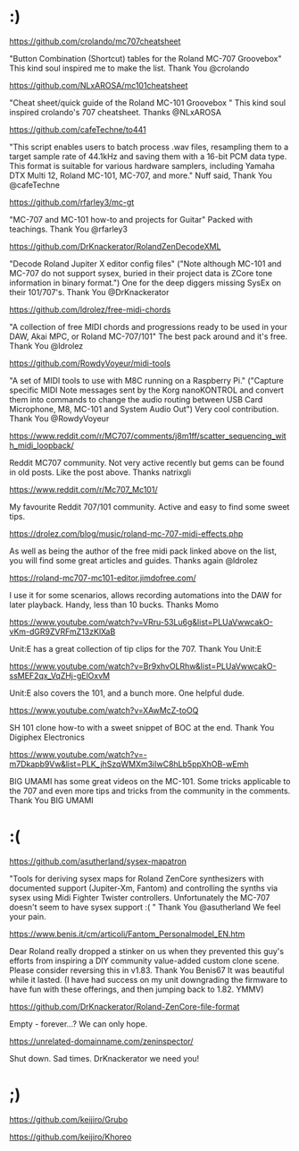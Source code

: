 # :)

https://github.com/crolando/mc707cheatsheet

"Button Combination (Shortcut) tables for the Roland MC-707 Groovebox" This kind soul inspired me to make the list. Thank You @crolando

https://github.com/NLxAROSA/mc101cheatsheet

"Cheat sheet/quick guide of the Roland MC-101 Groovebox " This kind soul inspired crolando's 707 cheatsheet. Thanks @NLxAROSA

https://github.com/cafeTechne/to441

"This script enables users to batch process .wav files, resampling them to a target sample rate of 44.1kHz and saving them with a 16-bit PCM data type. This format is suitable for various hardware samplers, including Yamaha DTX Multi 12, Roland MC-101, MC-707, and more." Nuff said, Thank You @cafeTechne

https://github.com/rfarley3/mc-gt

"MC-707 and MC-101 how-to and projects for Guitar" Packed with teachings. Thank You @rfarley3

https://github.com/DrKnackerator/RolandZenDecodeXML

"Decode Roland Jupiter X editor config files" ("Note although MC-101 and MC-707 do not support sysex, buried in their project data is ZCore tone information in binary format.") One for the deep diggers missing SysEx on their 101/707's. Thank You @DrKnackerator

https://github.com/ldrolez/free-midi-chords

"A collection of free MIDI chords and progressions ready to be used in your DAW, Akai MPC, or Roland MC-707/101" The best pack around and it's free. Thank You @ldrolez

https://github.com/RowdyVoyeur/midi-tools

"A set of MIDI tools to use with M8C running on a Raspberry Pi." ("Capture specific MIDI Note messages sent by the Korg nanoKONTROL and convert them into commands to change the audio routing between USB Card Microphone, M8, MC-101 and System Audio Out") Very cool contribution. Thank You @RowdyVoyeur

https://www.reddit.com/r/MC707/comments/j8m1ff/scatter_sequencing_with_midi_loopback/

Reddit MC707 community. Not very active recently but gems can be found in old posts. Like the post above. Thanks natrixgli

https://www.reddit.com/r/Mc707_Mc101/

My favourite Reddit 707/101 community. Active and easy to find some sweet tips.

https://drolez.com/blog/music/roland-mc-707-midi-effects.php

As well as being the author of the free midi pack linked above on the list, you will find some great articles and guides. Thanks again @ldrolez

https://roland-mc707-mc101-editor.jimdofree.com/

I use it for some scenarios, allows recording automations into the DAW for later playback. Handy, less than 10 bucks. Thanks Momo

https://www.youtube.com/watch?v=VRru-53Lu6g&list=PLUaVwwcakO-vKm-dGR9ZVRFmZ13zKlXaB

Unit:E has a great collection of tip clips for the 707. Thank You Unit:E

https://www.youtube.com/watch?v=Br9xhvOLRhw&list=PLUaVwwcakO-ssMEF2qx_VqZHj-gElOxvM

Unit:E also covers the 101, and a bunch more. One helpful dude.

https://www.youtube.com/watch?v=XAwMcZ-toOQ

SH 101 clone how-to with a sweet snippet of BOC at the end. Thank You Digiphex Electronics

https://www.youtube.com/watch?v=-m7Dkapb9Vw&list=PLK_jhSzqWMXm3iIwC8hLb5ppXhOB-wEmh

BIG UMAMI has some great videos on the MC-101. Some tricks applicable to the 707 and even more tips and tricks from the community in the comments. Thank You BIG UMAMI



# :(

https://github.com/asutherland/sysex-mapatron

"Tools for deriving sysex maps for Roland ZenCore synthesizers with documented support (Jupiter-Xm, Fantom) and controlling the synths via sysex using Midi Fighter Twister controllers. Unfortunately the MC-707 doesn't seem to have sysex support :( " Thank You @asutherland We feel your pain.

https://www.benis.it/cm/articoli/Fantom_Personalmodel_EN.htm

Dear Roland really dropped a stinker on us when they prevented this guy's efforts from inspiring a DIY community value-added custom clone scene. Please consider reversing this in v1.83. Thank You Benis67 It was beautiful while it lasted. (I have had success on my unit downgrading the firmware to have fun with these offerings, and then jumping back to 1.82. YMMV)

https://github.com/DrKnackerator/Roland-ZenCore-file-format

Empty - forever...? We can only hope.

https://unrelated-domainname.com/zeninspector/

Shut down. Sad times. DrKnackerator we need you!



# ;)

https://github.com/keijiro/Grubo

https://github.com/keijiro/Khoreo
